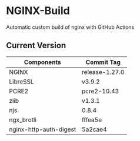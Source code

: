 # NGINX-Build
Automatic custom build of nginx with GitHub Actions

## Current Version
| Components | Commit Tag |
|--|--|
| NGINX | release-1.27.0 |
| LibreSSL | v3.9.2 |
| PCRE2 | pcre2-10.43 |
| zlib | v1.3.1 |
| njs | 0.8.4 |
| ngx_brotli | fffea5e |
| nginx-http-auth-digest | 5a2cae4 |
